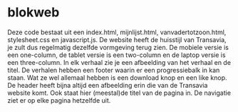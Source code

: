 # blokweb
Deze code bestaat uit een index.html, mijnlijst.html, vanvadertotzoon.html, stylesheet.css en javascript.js.
De website heeft de huisstijl van Transavia, je zult dus regelmatig dezelfde vormgeving terug zien. 
De mobiele versie is een one-column, de tablet versie is een two-column en de laptop versie is een three-column.
In elk verhaal zie je een afbeelding van het verhaal en de titel.
De verhalen hebben een footer waarin er een progressiebalk in kan staan. Wat ze wel allemaal hebben is een download knop en een like knop.
De header heeft bijna altijd een afbeelding erin die van de Transavia website komt. Ook staat hier (meestal)de titel van de pagina in.
De navigatie ziet er op elke pagina hetzelfde uit.
